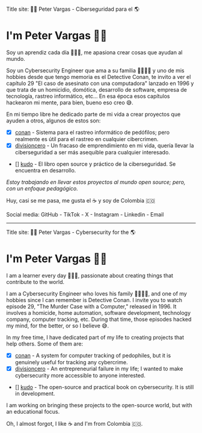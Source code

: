 Title site: 👨‍💻 Peter Vargas - Ciberseguridad para el 🌎

# I'm Peter Vargas 🤘🏽

Soy un aprendiz cada día 🧑🏻‍💻, me apasiona crear cosas que ayudan al mundo.

Soy un Cybersecurity Engineer que ama a su familia 👨‍👩‍👧‍👦 y uno de mis hobbies desde que tengo memoria es el Detective Conan, te invito a ver el capítulo 29 "El caso de asesinato con una computadora" lanzado en 1996 y que trata de un homicidio, domótica, desarrollo de software, empresa de tecnología, rastreo informático, etc... En esa época esos capítulos hackearon mi mente, para bien, bueno eso creo 😅.

En mi tiempo libre he dedicado parte de mi vida a crear proyectos que ayuden a otros, algunos de estos son:

- [X] [conan](https://www.divisioncero.com/conan/) - Sistema para el rastreo informático de pedófilos; pero realmente es útil para el rastreo en cualquier cibercrimen.
- [X] [divisioncero](https://www.divisioncero.com/) - Un fracaso de emprendimiento en mi vida, quería llevar la ciberseguridad a ser más asequible para cualquier interesado.
- [] [kudo](https://kudo.petervargas.com) - El libro open source y práctico de la ciberseguridad. Se encuentra en desarrollo.

_Estoy trabajando en llevar estos proyectos al mundo open source; pero, con un enfoque pedagógico._

Huy, casi se me pasa, me gusta el ☕ y soy de Colombia 🇨🇴

Social media: GitHub - TikTok - X - Instagram - Linkedin - Email


_____________

Title site: 👨‍💻 Peter Vargas - Cybersecurity for the 🌎

# I'm Peter Vargas 🤘🏽

I am a learner every day 🧑🏻‍💻, passionate about creating things that contribute to the world.

I am a Cybersecurity Engineer who loves his family 👨‍👩‍👧‍👦, and one of my hobbies since I can remember is Detective Conan. I invite you to watch episode 29, "The Murder Case with a Computer," released in 1996. It involves a homicide, home automation, software development, technology company, computer tracking, etc. During that time, those episodes hacked my mind, for the better, or so I believe 😅.

In my free time, I have dedicated part of my life to creating projects that help others. Some of them are:

- [X] [conan](https://www.divisioncero.com/conan/) - A system for computer tracking of pedophiles, but it is genuinely useful for tracking any cybercrime.
- [X] [divisioncero](https://www.divisioncero.com/) - An entrepreneurial failure in my life; I wanted to make cybersecurity more accessible to anyone interested.
- [] [kudo](https://kudo.petervargas.com) - The open-source and practical book on cybersecurity. It is still in development.

I am working on bringing these projects to the open-source world, but with an educational focus.

Oh, I almost forgot, I like ☕ and I'm from Colombia 🇨🇴.